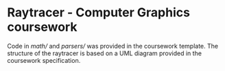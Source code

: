 # Raytracer - Computer Graphics coursework

Code in _math/_ and _parsers/_ was provided in the coursework template. The structure of the raytracer is based on a UML diagram provided in the coursework specification.